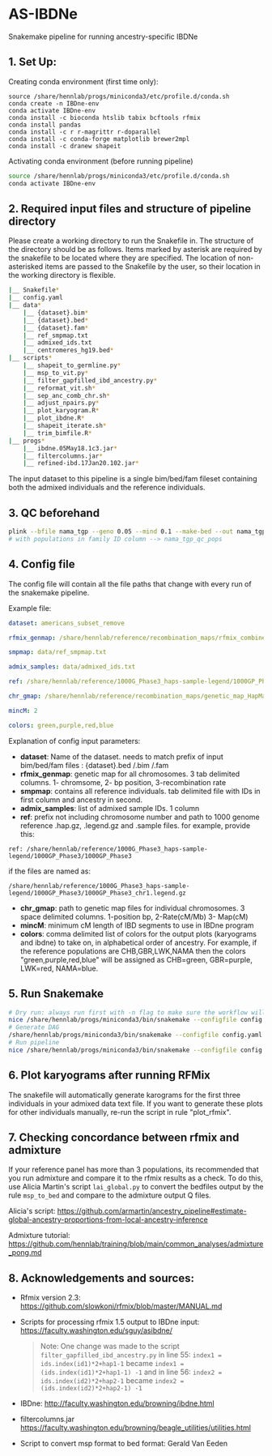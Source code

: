 # AS-IBDNe
Snakemake pipeline for running ancestry-specific IBDNe


## 1. Set Up:

Creating conda environment (first time only):
```
source /share/hennlab/progs/miniconda3/etc/profile.d/conda.sh
conda create -n IBDne-env
conda activate IBDne-env
conda install -c bioconda htslib tabix bcftools rfmix
conda install pandas
conda install -c r r-magrittr r-doparallel
conda install -c conda-forge matplotlib brewer2mpl
conda install -c dranew shapeit

```
Activating conda environment (before running pipeline)
```bash
source /share/hennlab/progs/miniconda3/etc/profile.d/conda.sh
conda activate IBDne-env
```

## 2. Required input files and structure of pipeline directory

Please create a working directory to run the Snakefile in. The structure of the directory should be as follows. Items marked by asterisk are required by the snakefile to be located where they are specified. The location of non-asterisked items are passed to the Snakefile by the user, so their location in the working directory is flexible.
```bash
|__ Snakefile*
|__ config.yaml
|__ data*
    |__ {dataset}.bim*
    |__ {dataset}.bed*
    |__ {dataset}.fam*
    |__ ref_smpmap.txt
    |__ admixed_ids.txt
    |__ centromeres_hg19.bed*
|__ scripts*
    |__ shapeit_to_germline.py*
    |__ msp_to_vit.py*
    |__ filter_gapfilled_ibd_ancestry.py*
    |__ reformat_vit.sh*
    |__ sep_anc_comb_chr.sh*
    |__ adjust_npairs.py*
    |__ plot_karyogram.R*
    |__ plot_ibdne.R*
    |__ shapeit_iterate.sh*
    |__ trim_bimfile.R*
|__ progs*
    |__ ibdne.05May18.1c3.jar*
    |__ filtercolumns.jar*
    |__ refined-ibd.17Jan20.102.jar*
```

The input dataset to this pipeline is a single bim/bed/fam fileset containing both the admixed individuals and the reference individuals.

## 3. QC beforehand
```bash
plink --bfile nama_tgp --geno 0.05 --mind 0.1 --make-bed --out nama_tgp_qc
# with populations in family ID column --> nama_tgp_qc_pops
```

## 4. Config file
The config file will contain all the file paths that change with every run of the snakemake pipeline.

Example file:
```yaml
dataset: americans_subset_remove

rfmix_genmap: /share/hennlab/reference/recombination_maps/rfmix_combined_b37.map

smpmap: data/ref_smpmap.txt

admix_samples: data/admixed_ids.txt

ref: /share/hennlab/reference/1000G_Phase3_haps-sample-legend/1000GP_Phase3/1000GP_Phase3

chr_gmap: /share/hennlab/reference/recombination_maps/genetic_map_HapMapII_GRCh37/

mincM: 2

colors: green,purple,red,blue
```

Explanation of config input parameters:
- **dataset**: Name of the dataset. needs to match prefix of input bim/bed/fam files : {dataset}.bed /.bim /.fam
- **rfmix_genmap**: genetic map for all chromosomes. 3 tab delimited columns. 1- chromsome, 2- bp position, 3-recombination rate
- **smpmap**: contains all reference individuals. tab delimited file with IDs in first column and ancestry in second.
- **admix_samples**: list of admixed sample IDs. 1 column
- **ref**: prefix not including chromosome number and path to 1000 genome reference .hap.gz, .legend.gz and .sample files. for example, provide this:
```
ref: /share/hennlab/reference/1000G_Phase3_haps-sample-legend/1000GP_Phase3/1000GP_Phase3
```
if the files are named as:
```
/share/hennlab/reference/1000G_Phase3_haps-sample-legend/1000GP_Phase3/1000GP_Phase3_chr1.legend.gz
```
- **chr_gmap**: path to genetic map files for individual chromosomes. 3 space delimited columns. 1-position bp, 2-Rate(cM/Mb) 3- Map(cM)
- **mincM**: minimum cM length of IBD segments to use in IBDne program
- **colors**: comma delimited list of colors for the output plots (karyograms and ibdne) to take on, in alphabetical order of ancestry. For example, if the reference populations are CHB,GBR,LWK,NAMA then the colors "green,purple,red,blue" will be assigned as CHB=green, GBR=purple, LWK=red, NAMA=blue.



## 5. Run Snakemake

```bash
# Dry run: always run first with -n flag to make sure the workflow will execute properly
nice /share/hennlab/progs/miniconda3/bin/snakemake --configfile config.yaml -j 20 -n
# Generate DAG
/share/hennlab/progs/miniconda3/bin/snakemake --configfile config.yaml -j 20 -n --rulegraph | dot -Tpng > rulegraph.png
# Run pipeline
nice /share/hennlab/progs/miniconda3/bin/snakemake --configfile config.yaml -j 20

```

## 6. Plot karyograms after running RFMix

The snakefile will automatically generate karograms for the first three individuals in your admixed data text file. If you want to generate these plots for other individuals manually, re-run the script in rule "plot_rfmix".

## 7. Checking concordance between rfmix and admixture

If your reference panel has more than 3 populations, its recommended that you run admixture and compare it to the rfmix results as a check. To do this, use Alicia Martin's script `lai_global.py` to convert the bedfiles output by the rule `msp_to_bed` and compare to the admixture output Q files.

Alicia's script:
https://github.com/armartin/ancestry_pipeline#estimate-global-ancestry-proportions-from-local-ancestry-inference

Admixture tutorial: https://github.com/hennlab/training/blob/main/common_analyses/admixture_pong.md

## 8. Acknowledgements and sources:

- Rfmix version 2.3: https://github.com/slowkoni/rfmix/blob/master/MANUAL.md
- Scripts for processing rfmix 1.5 output to IBDne input: https://faculty.washington.edu/sguy/asibdne/
    > Note: One change was made to the script `filter_gapfilled_ibd_ancestry.py` in line 55:
    `index1 = ids.index(id1)*2+hap1-1` became `index1 = (ids.index(id1)*2+hap1-1) -1` and in line 56:
    `index2 = ids.index(id2)*2+hap2-1` became `index2 = (ids.index(id2)*2+hap2-1) -1`

- IBDne: http://faculty.washington.edu/browning/ibdne.html
- filtercolumns.jar https://faculty.washington.edu/browning/beagle_utilities/utilities.html
- Script to convert msp format to bed format: Gerald Van Eeden

